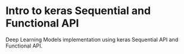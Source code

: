 # Intro to keras Sequential and Functional API
Deep Learning Models implementation using keras Sequential API and Functional API.
